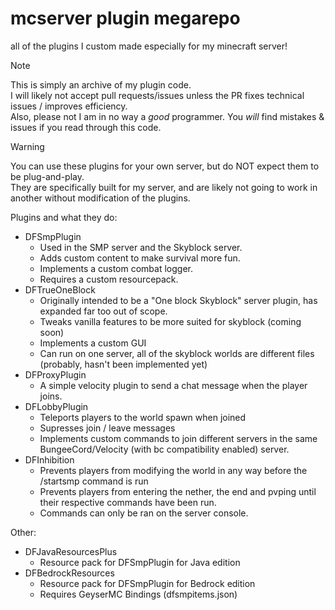 # mcserver plugin megarepo
all of the plugins I custom made especially for my minecraft server!  

> [!NOTE]
> This is simply an archive of my plugin code.  
> I will likely not accept pull requests/issues unless the PR fixes technical issues / improves efficiency.  
> Also, please not I am in no way a _good_ programmer. You _will_ find mistakes & issues if you read through this code.  

> [!WARNING]
> You can use these plugins for your own server, but do NOT expect them to be plug-and-play.  
> They are specifically built for my server, and are likely not going to work in another without modification of the plugins.

Plugins and what they do:
- DFSmpPlugin
  - Used in the SMP server and the Skyblock server.
  - Adds custom content to make survival more fun.
  - Implements a custom combat logger.
  - Requires a custom resourcepack.
- DFTrueOneBlock
  - Originally intended to be a "One block Skyblock" server plugin, has expanded far too out of scope.
  - Tweaks vanilla features to be more suited for skyblock (coming soon)
  - Implements a custom GUI
  - Can run on one server, all of the skyblock worlds are different files (probably, hasn't been implemented yet)
- DFProxyPlugin
  - A simple velocity plugin to send a chat message when the player joins.
- DFLobbyPlugin
  - Teleports players to the world spawn when joined
  - Supresses join / leave messages
  - Implements custom commands to join different servers in the same BungeeCord/Velocity (with bc compatibility enabled) server.
- DFInhibition
  - Prevents players from modifying the world in any way before the /startsmp command is run
  - Prevents players from entering the nether, the end and pvping until their respective commands have been run.
  - Commands can only be ran on the server console.

Other:
- DFJavaResourcesPlus
  - Resource pack for DFSmpPlugin for Java edition
- DFBedrockResources
  - Resource pack for DFSmpPlugin for Bedrock edition
  - Requires GeyserMC Bindings (dfsmpitems.json)
